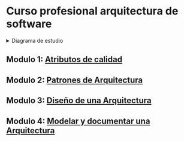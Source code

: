 # Curso profesional arquitectura de software

<details>
  <summary>Diagrama de estudio</summary>

  ![mg](https://static.platzi.com/media/user_upload/2019-05-29_09h19_19-1aed2d0f-d161-45ea-b200-9d2da7290eb7.jpg)
</details>

## Modulo 1: [**Atributos de calidad**](atributos_de_calidad.md)

## Modulo 2: [**Patrones de Arquitectura**](patrones_de_arquitectura.md)

## Modulo 3: [**Diseño de una Arquitectura**](diseno_de_una_arquictectura.md)

## Modulo 4: [**Modelar y documentar una Arquitectura**](modelar_y_documentar_arquitectura.md)
